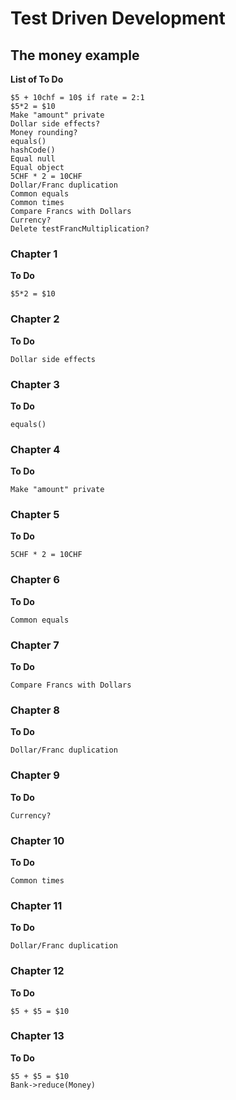 # Test Driven Development
## The money example
**List of To Do**
````text
$5 + 10chf = 10$ if rate = 2:1
$5*2 = $10
Make "amount" private
Dollar side effects?
Money rounding?
equals()
hashCode()
Equal null
Equal object
5CHF * 2 = 10CHF
Dollar/Franc duplication
Common equals
Common times
Compare Francs with Dollars
Currency?
Delete testFrancMultiplication?
````
### Chapter 1
**To Do**
````text
$5*2 = $10
````
### Chapter 2
**To Do**
````text
Dollar side effects
````
### Chapter 3
**To Do**
````text
equals()
````
### Chapter 4
**To Do**
````text
Make "amount" private
````
### Chapter 5
**To Do**
````text
5CHF * 2 = 10CHF
````
### Chapter 6
**To Do**
````text
Common equals
````
### Chapter 7
**To Do**
````text
Compare Francs with Dollars
````
### Chapter 8
**To Do**
````text
Dollar/Franc duplication
````
### Chapter 9
**To Do**
````text
Currency?
````
### Chapter 10
**To Do**
````text
Common times
````
### Chapter 11
**To Do**
````text
Dollar/Franc duplication
````
### Chapter 12
**To Do**
````text
$5 + $5 = $10
````

### Chapter 13
**To Do**
````text
$5 + $5 = $10
Bank->reduce(Money)
````

